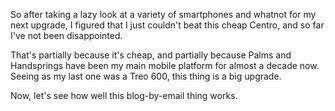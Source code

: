 So after taking a lazy look at a variety of smartphones and whatnot for my next upgrade, I figured that I just couldn't beat this cheap Centro, and so far I've not been disappointed.

That's partially because it's cheap, and partially because Palms and Handsprings have been my main mobile platform for almost a decade now.  Seeing as my last one was a Treo 600, this thing is a big upgrade.

Now, let's see how well this blog-by-email thing works.
